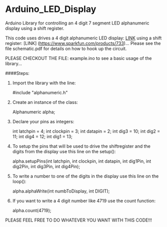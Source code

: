 # Arduino_LED_Display
Arduino Library for controlling an 4 digit 7 segment LED alphanumeric display using a shift register.

This code uses drives a 4 digit alphanumeric LED display: [LINK](https://www.sparkfun.com/products/11408) using a shift register: [LINK] (https://www.sparkfun.com/products/733)... Please see the file schematic.pdf for details on how to hook up the circuit.

PLEASE CHECKOUT THE FILE: example.ino to see a basic usage of the library...

####Steps:
1. Import the library with the line:

	#include "alphanumeric.h"

2. Create an instance of the class:

	Alphanumeric alpha;

3. Declare your pins as integers:

	int latchpin = 4; 
	int clockpin = 3;
	int datapin = 2;
	int dig3 = 10;
	int dig2 = 11;
	int dig4 = 12;
	int dig1 = 13;

4. To setup the pins that will be used to drive the shiftregister and the digits from the display use this line on the setup():

	alpha.setupPins(int latchpin, int clockpin, int datapin, int dig1Pin, int dig2Pin, int dig3Pin, int dig4Pin);

5. To write a number to one of the digits in the display use this line on the loop():

	alpha.alphaWrite(int numbToDisplay, int DIGIT);

6. If you want to write a 4 digit number like 4719 use the count function:

	alpha.count(4719);

PLEASE FEEL FREE TO DO WHATEVER YOU WANT WITH THIS CODE!!!


